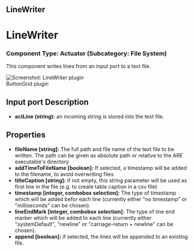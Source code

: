 ##

## LineWriter

# LineWriter

### Component Type: Actuator (Subcategory: File System)

This component writes lines from an input port to a text file.

![Screenshot:
        LineWriter plugin](./img/LineWriter.jpg "Screenshot: LineWriter plugin")  
ButtonGrid plugin

## Input port Description

- **actLine (string):** an incoming string is stored into the text file.

## Properties

- **fileName \[string\]:** The full path and file name of the text file to be written. The path can be given as absolute path or relative to the ARE executable's directory
- **addTimeToFileName \[boolean\]:** If selected, a timestamp will be added to the filename, to avoid overwriting files
- **titleCaption \[string\]:** if not empty, this string parameter will be used as first line in the file (e.g. to create table caption in a csv file)
- **timestamp \[integer, combobox selection\]:** The type of timestamp which will be added befor each line (currently either "no timestamp" or "milliseconds" can be chosen).
- **lineEndMark \[integer, combobox selection\]:** The type of line end marker which will be added to each line (currently either "systemDefault", "newline" or "carriage-return + newline" can be chosen).
- **append \[boolean\]:** if selected, the lines will be appended to an existing file.
